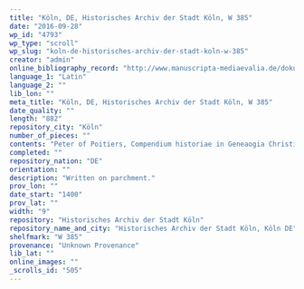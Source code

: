 ```yaml
---
title: "Köln, DE, Historisches Archiv der Stadt Köln, W 385"
date: "2016-09-28"
wp_id: "4793"
wp_type: "scroll"
wp_slug: "koln-de-historisches-archiv-der-stadt-koln-w-385"
creator: "admin"
online_bibliography_record: "http://www.manuscripta-mediaevalia.de/dokumente/html/hsk0089"
language_1: "Latin"
language_2: ""
lib_lon: ""
meta_title: "Köln, DE, Historisches Archiv der Stadt Köln, W 385"
date_quality: ""
length: "882"
repository_city: "Köln"
number_of_pieces: ""
contents: "Peter of Poitiers, Compendium historiae in Geneaogia Christi."
completed: ""
repository_nation: "DE"
orientation: ""
description: "Written on parchment."
prov_lon: ""
date_start: "1400"
prov_lat: ""
width: "9"
repository: "Historisches Archiv der Stadt Köln"
repository_name_and_city: "Historisches Archiv der Stadt Köln, Köln DE"
shelfmark: "W 385"
provenance: "Unknown Provenance"
lib_lat: ""
online_images: ""
_scrolls_id: "505"
---
```



